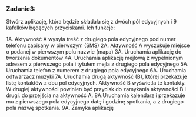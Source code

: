 ### Zadanie3:

Stwórz aplikację, która będzie składała się z dwóch pól edycyjnych i 9 kafelków będących
przyciskami. Ich funkcje:

1A. Aktywność A wysyła treść z drugiego pola edycyjnego pod numer telefonu zapisany w
pierwszym (SMS)
2A. Aktywność A wyszukuje miejsce o podanej w pierwszym polu nazwie (mapa)
3A. Uruchamia aplikację do tworzenia dokumentów
4A. Uruchamia aplikację mejlową z wypełnionym adresem z pierwszego pola i tytułem mejla z
drugiego pola edycyjnego
5A. Uruchamia telefon z numerem z drugiego pola edycyjnego
6A. Uruchamia odtwarzacz muzyki
7A. Uruchamia drugą aktywność (B), której przekazuje listę kontaktów z obu pól edycyjnych.
Aktywność B wyświetla te kontakty.
W drugiej aktywności powinien być przycisk do zamykania aktywności B i drugi. do przejścia na
aktywność A.
8A.Uruchamia kalendarz i przekazuje mu z pierwszego pola edycyjnego datę i godzinę spotkania, a
z drugiego pola nazwę spotkania.
9A. Zamyka aplikację
